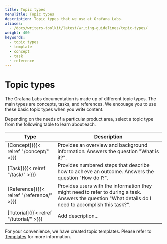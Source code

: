 ```yaml
---
title: Topic types
menuTitle: Topic types
description: Topic types that we use at Grafana Labs.
aliases:
  - /docs/writers-toolkit/latest/writing-guidelines/topic-types/
weight: 400
keywords:
  - topic types
  - template
  - concept
  - task
  - reference
---
```


# Topic types

The Grafana Labs documentation is made up of different topic types. The main types are concepts, tasks, and references. We encouage you to use these basic topic types when you write content.

Depending on the needs of a particular product area, select a topic type from the following table to learn about each.

Type | Description
---|---
[Concept]({{< relref "/concept/" >}}) | Provides an overview and background information. Answers the question "What is it?".
[Task]({{< relref "/task/" >}}) | Provides numbered steps that describe how to achieve an outcome. Answers the question "How do I?".
[Reference]({{< relref "/reference/" >}}) | Provides users with the information they might need to refer to during a task. Answers the question "What details do I need to accomplish this task?".
[Tutorial]({{< relref "/tutorial/" >}}) |  Add description...

For your convenience, we have created topic templates. Please refer to [Templates](https://github.com/grafana/writers-toolkit/tree/main/docs/static/templates) for more information.
